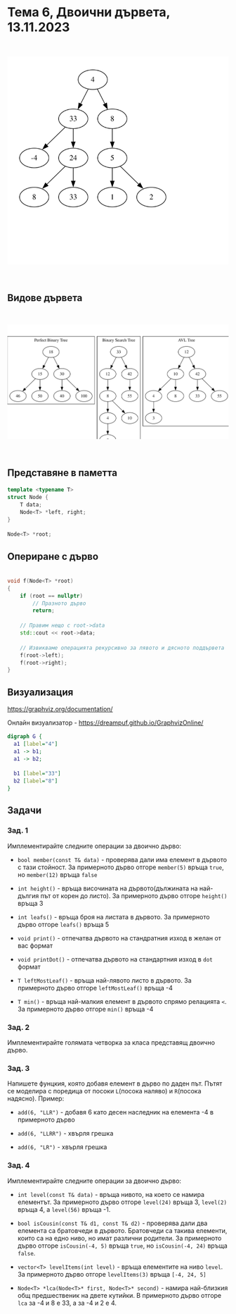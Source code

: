 # Тема 6, Двоични дървета, 13.11.2023


<br/>

![Diagram](content/sample-tree.svg)

<br/>


## Видове дървета

<br/>

![Diagram](content/types-of-trees.svg)

<br/>

## Представяне в паметта

```c++
template <typename T>
struct Node {
    T data;
    Node<T> *left, right;
}

Node<T> *root;
```

## Опериране с дърво

```c++

void f(Node<T> *root)
{
    if (root == nullptr)
        // Празното дърво
        return;

    // Правим нещо с root->data
    std::cout << root->data;
    
    // Извикваме операцията рекурсивно за лявото и дясното поддървета
    f(root->left);
    f(root->right);
}
```

## Визуализация

https://graphviz.org/documentation/

Онлайн визуализатор - https://dreampuf.github.io/GraphvizOnline/

```dot
digraph G {
  a1 [label="4"]
  a1 -> b1;
  a1 -> b2;
  
  b1 [label="33"]
  b2 [label="8"]
}
```

## Задачи

### Зад. 1

Имплементирайте следните операции за двоично дърво:

* `bool member(const T& data)` - проверява дали има елемент в дървото с тази стойност. За примерното дърво отгоре `member(5)` връща `true`, но `member(12)` връща `false`

* `int height()` - връща височината на дървото(дължината на най-дългия път от корен до листо). За примерното дърво отгоре `height()` връща 3

* `int leafs()` - връща броя на листата в дървото. За примерното дърво отгоре `leafs()` връща 5

* `void print()` - отпечатва дървото на стандратния изход в желан от вас формат

* `void printDot()` - отпечатва дървото на стандартния изход в `dot` формат

* `T leftMostLeaf()` - връща най-лявото листо в дървото. За примерното дърво отгоре `leftMostLeaf()` връща -4

* `T min()` - връща най-малкия елемент в дървото спрямо релацията `<`. За примерното дърво отгоре `min()` връща -4


### Зад. 2

Имплементирайте голямата четворка за класа представящ двоично дърво.


### Зад. 3

Напишете фунцкия, която добавя елемент в дърво по даден път. Пътят се моделира с поредица от посоки `L`(посока наляво) и `R`(посока надясно). Пример:

* `add(6, "LLR")` - добавя 6 като десен наследник на елемента -4 в примерното дърво

* `add(6, "LLRR")` - хвърля грешка

* `add(6, "LR")` - хвърля грешка


### Зад. 4

Имплементирайте следните операции за двоично дърво:

* `int level(const T& data)` - връща нивото, на което се намира елементът. За примерното дърво отгоре `level(24)` връща 3, `level(2)` връща 4, a `level(56)` връща -1.

* `bool isCousin(const T& d1, const T& d2)` - проверява дали два елемента са братовчеди в дървото. Братовчеди са такива елементи, които са на едно ниво, но имат различни родители. За примерното дърво отгоре `isCousin(-4, 5)` връща `true`, но `isCousin(-4, 24)` връща `false`.

* `vector<T> levelItems(int level)` - връща елементите на ниво `level`. За примерното дърво отгоре `levelItems(3)` връща `[-4, 24, 5]`

* `Node<T> *lca(Node<T>* first, Node<T>* second)` - намира най-близкия общ предшественик на двете кутийки. В примерното дърво отгоре `lca` за -4 и 8 е 33, а за -4 и 2 е 4.

